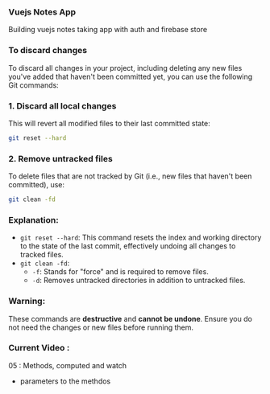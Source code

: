 ### Vuejs Notes App

Building vuejs notes taking app with auth and firebase store

### To discard changes

To discard all changes in your project, including deleting any new files you've added that haven't been committed yet,
you can use the following Git commands:

### 1. **Discard all local changes**

This will revert all modified files to their last committed state:

   ```bash
   git reset --hard
   ```

### 2. **Remove untracked files**

To delete files that are not tracked by Git (i.e., new files that haven't been committed), use:

   ```bash
   git clean -fd
   ```

### Explanation:

- `git reset --hard`: This command resets the index and working directory to the state of the last commit, effectively
  undoing all changes to tracked files.
- `git clean -fd`:
    - `-f`: Stands for "force" and is required to remove files.
    - `-d`: Removes untracked directories in addition to untracked files.

### **Warning:**

These commands are **destructive** and **cannot be undone**. Ensure you do not need the changes or new files before
running them.

### Current Video :

05 : Methods, computed and watch

- parameters to the methdos


